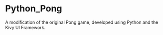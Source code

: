 # Python_Pong

A modification of the original Pong game, developed using Python and the Kivy UI Framework.
